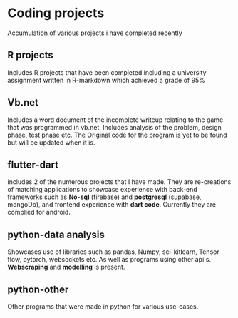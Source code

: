 # Coding projects
Accumulation of various projects i have completed recently
## R projects 
Includes R projects that have been completed including a university assignment written in R-markdown which achieved a grade of 95%

## Vb.net
Includes a word document of the incomplete writeup relating to the game that was programmed in vb.net. Includes analysis of the problem, design phase, test phase etc.
The Original code for the program is yet to be found but will be updated when it is.

## flutter-dart
includes 2 of the numerous projects that I have made. They are re-creations of matching applications to showcase experience with back-end frameworks such as **No-sql** (firebase) and **postgresql** (supabase, mongoDb), and frontend experience with **dart code**. Currently they are complied for android.

## python-data analysis
Showcases use of libraries such as pandas, Numpy, sci-kitlearn, Tensor flow, pytorch, websockets etc. As well as programs using other api's. **Webscraping** and **modelling** is present.

## python-other
Other programs that were made in python for various use-cases.
